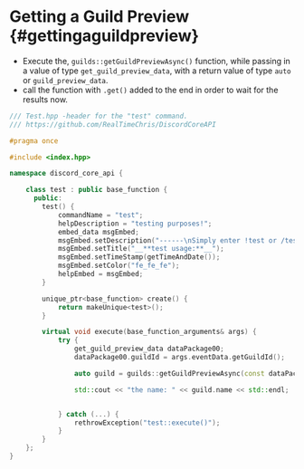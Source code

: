 Getting a Guild Preview {#gettingaguildpreview}
============
- Execute the, `guilds::getGuildPreviewAsync()` function, while passing in a value of type `get_guild_preview_data`, with a return value of type `auto` or `guild_preview_data`.
- call the function with `.get()` added to the end in order to wait for the results now.

```cpp
/// Test.hpp -header for the "test" command.
/// https://github.com/RealTimeChris/DiscordCoreAPI

#pragma once

#include <index.hpp>

namespace discord_core_api {

	class test : public base_function {
	  public:
		test() {
			commandName = "test";
			helpDescription = "testing purposes!";
			embed_data msgEmbed;
			msgEmbed.setDescription("------\nSimply enter !test or /test!\n------");
			msgEmbed.setTitle("__**test usage:**__");
			msgEmbed.setTimeStamp(getTimeAndDate());
			msgEmbed.setColor("fe_fe_fe");
			helpEmbed = msgEmbed;
		}

		unique_ptr<base_function> create() {
			return makeUnique<test>();
		}

		virtual void execute(base_function_arguments& args) {
			try {
				get_guild_preview_data dataPackage00;
				dataPackage00.guildId = args.eventData.getGuildId();

				auto guild = guilds::getGuildPreviewAsync(const dataPackage00).get();

				std::cout << "the name: " << guild.name << std::endl;


			} catch (...) {
				rethrowException("test::execute()");
			}
		}
	};
}
```
